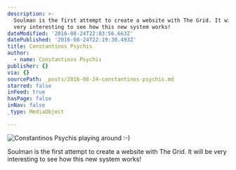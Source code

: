 ```yaml
---
description: >-
  Soulman is the first attempt to create a website with The Grid. It will be
  very interesting to see how this new system works!
dateModified: '2016-08-24T22:03:56.663Z'
datePublished: '2016-08-24T22:19:30.493Z'
title: Constantinos Psychis
author:
  - name: Constantinos Psychis
publisher: {}
via: {}
sourcePath: _posts/2016-08-24-constantinos-psychis.md
starred: false
inFeed: true
hasPage: false
inNav: false
_type: MediaObject

---
```

![Constantinos Psychis playing around :-)](https://the-grid-user-content.s3-us-west-2.amazonaws.com/c362f950-9cda-4763-a378-2e9bddd37ef9.jpg)

Soulman is the first attempt to create a website with The Grid. It will be very interesting to see how this new system works!